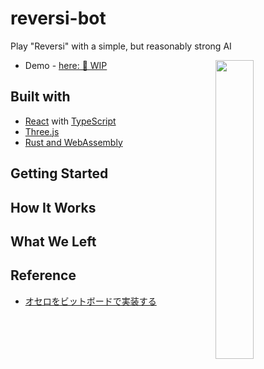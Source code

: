# reversi-bot

Play "Reversi" with a simple, but reasonably strong AI

<img align="right" src="https://user-images.githubusercontent.com/83964523/233155573-29ae0736-72dd-49bc-b14c-a406bd6b4bdb.png" width="35%" />

- Demo - [here: 🚧 WIP](#)

## Built with

- [React](https://ja.reactjs.org/) with [TypeScript](https://www.typescriptlang.org/)
- [Three.js](https://threejs.org/)
- [Rust and WebAssembly](https://rustwasm.github.io/docs/book/)

## Getting Started

## How It Works

## What We Left

## Reference

- [オセロをビットボードで実装する](https://qiita.com/sensuikan1973/items/459b3e11d91f3cb37e43)
